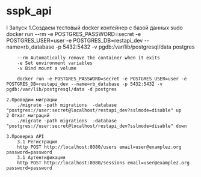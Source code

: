 # sspk_api
I Запуск
    1.Создаем тестовый docker контейнер с базой данных
        sudo docker run --rm -e POSTGRES_PASSWORD=secret -e POSTGRES_USER=user -e POSTGRES_DB=restapi_dev --name=rb_database -p 5432:5432 -v pgdb:/var/lib/postgresql/data postgres

        --rm Automatically remove the container when it exits
        -e Set environment variables
        -v Bind mount a volume

        docker run -e POSTGRES_PASSWORD=secret -e POSTGRES_USER=user -e POSTGRES_DB=restapi_dev --name=rb_database -p 5432:5432 -v pgdb:/var/lib/postgresql/data -d postgres

    2.Проводим миграции
        ./migrate -path migrations  -database "postgres://user:secret@localhost/restapi_dev?sslmode=disable" up
    2 Откат миграций
        ./migrate -path migrations  -database "postgres://user:secret@localhost/restapi_dev?sslmode=disable" down

    3.Проверка API
        3.1 Регистрация
        http POST http://localhost:8080/users email=user@examplez.org password=password
        3.1 Аутентификация
        http POST http://localhost:8080/sessions email=user@examplez.org password=password